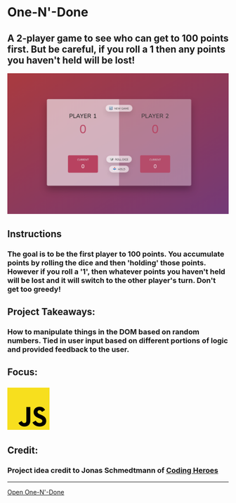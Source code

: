 # One-N'-Done
## A 2-player game to see who can get to 100 points first. But be careful, if you roll a 1 then any points you haven't held will be lost!
![One-N'-Done Preview](../../src/img/projects/previews/one-n-done.png)
## Instructions
### The goal is to be the first player to 100 points. You accumulate points by rolling the dice and then 'holding' those points. However if you roll a '1', then whatever points you haven't held will be lost and it will switch to the other player's turn. Don't get too greedy!
## Project Takeaways:
### How to manipulate things in the DOM based on random numbers. Tied in user input based on different portions of logic and provided feedback to the user.
## Focus:
### ![JavaScript Icon](../../src/img/misc/js.png)
## Credit:
### Project idea credit to Jonas Schmedtmann of [Coding Heroes](https://codingheroes.io/)

***
[Open One-N'-Done](https://www.willswebsitesdesign.com/projects/one-n-done.html)